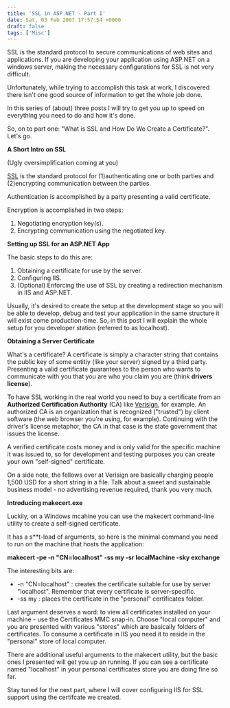 ```yaml
---
title: 'SSL in ASP.NET - Part I'
date: Sat, 03 Feb 2007 17:57:54 +0000
draft: false
tags: ['Misc']
---
```


SSL is the standard protocol to secure communications of web sites and applications. If you are developing your application using ASP.NET on a windows server, making the necessary configurations for SSL is not very difficult.

Unfortunately, while trying to accomplish this task at work, I discovered there isn't one good source of information to get the whole job done.

In this series of (about) three posts I will try to get you up to speed on everything you need to do and how it's done.

So, on to part one: "What is SSL and How Do We Create a Certificate?". Let's go.

**A Short Intro on SSL**

(Ugly oversimplification coming at you)

[SSL](http://en.wikipedia.org/wiki/SSL "SSL") is the standard protocol for (1)authenticating one or both parties and (2)encrypting communication between the parties.

Authentication is accomplished by a party presenting a valid certificate.

Encryption is accomplished in two steps:

1.  Negotiating encryption key(s).
2.  Encrypting communication using the negotiated key.

**Setting up SSL for an ASP.NET App**

The basic steps to do this are:

1.  Obtaining a certificate for use by the server.
2.  Configuring IIS.
3.  (Optional) Enforcing the use of SSL by creating a redirection mechanism in IIS and ASP.NET.

Usually, it's desired to create the setup at the development stage so you will be able to develop, debug and test your application in the same structure it will exist come production-time. So, in this post I will explain the whole setup for you developer station (referred to as localhost).

**Obtaining a Server Certificate**

What's a certificate? A certificate is simply a character string that contains the public key of some entitiy (like your server) signed by a third party. Presenting a valid certificate guarantees to the person who wants to communicate with you that you are who you claim you are (think **drivers license**).

To have SSL working in the real world you need to buy a certificate from an **Authorized Certification Authority** (CA) like [Verisign](http://www.verisign.com/ "Verisign"), for example. An authorized CA is an organization that is recognized ("trusted") by client software (the web browser you're using, for example). Continuing with the driver's license metaphor, the CA in that case is the state government that issues the license.

A verified certificate costs money and is only valid for the specific machine it was issued to, so for development and testing purposes you can create your own "self-signed" certificate.

On a side note, the fellows over at Verisign are basically charging people 1,500 USD for a short string in a file. Talk about a sweet and sustainable business model - no advertising revenue required, thank you very much.

**Introducing makecert.exe**

Luckily, on a Windows mcahine you can use the makecert command-line utility to create a self-signed certificate.

It has a s\*\*t-load of arguments, so here is the minimal command you need to run on the machine that hosts the application:

**makecert -pe -n "CN=localhost" -ss my -sr localMachine -sky exchange**

The interesting bits are:

*   \-n "CN=localhost" : creates the certificate suitable for use by server "localhost". Remember that every certificate is server-specific.
*   \-ss my : places the certificate in the "personal" certificates folder.

Last argument deserves a word: to view all certificates installed on your machine - use the Certificates MMC snap-in. Choose "local computer" and you are presented with various "stores" which are basically folders of certificates. To consume a certificate in IIS you need it to reside in the "personal" store of local computer.

There are additional useful arguments to the makecert utility, but the basic ones I presented will get you up an running. If you can see a certificate named "localhost" in your personal certificates store you are doing fine so far.

Stay tuned for the next part, where I will cover configuring IIS for SSL support using the certifcate we created.